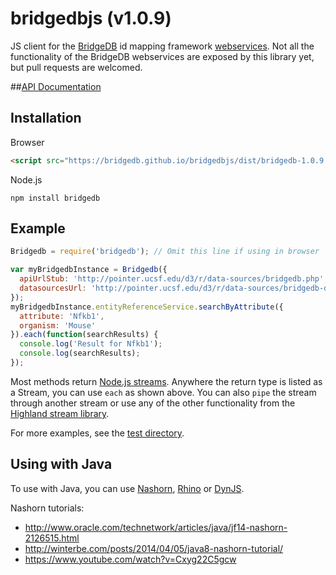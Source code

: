bridgedbjs (v1.0.9)
===================

JS client for the [BridgeDB](http://bridgedb.org) id mapping framework [webservices](http://bridgedb.org/wiki/BridgeWebservice/).
Not all the functionality of the BridgeDB webservices are exposed by this library yet, but pull requests are welcomed.

##[API Documentation](https://bridgedb.github.io/bridgedbjs/docs/)

## Installation
Browser
```html
<script src="https://bridgedb.github.io/bridgedbjs/dist/bridgedb-1.0.9.min.js"></script>
```

Node.js
```
npm install bridgedb
```

## Example
```js
Bridgedb = require('bridgedb'); // Omit this line if using in browser

var myBridgedbInstance = Bridgedb({
  apiUrlStub: 'http://pointer.ucsf.edu/d3/r/data-sources/bridgedb.php',
  datasourcesUrl: 'http://pointer.ucsf.edu/d3/r/data-sources/bridgedb-datasources.php'
});
myBridgedbInstance.entityReferenceService.searchByAttribute({
  attribute: 'Nfkb1',
  organism: 'Mouse'
}).each(function(searchResults) {
  console.log('Result for Nfkb1');
  console.log(searchResults);
});
```

Most methods return [Node.js streams](http://nodejs.org/api/stream.html). Anywhere the return type is listed as a Stream, you can use ```each``` as shown above.
You can also ```pipe``` the stream through another stream or use any of the other functionality from the [Highland stream library](http://highlandjs.org/).

For more examples, see the [test directory](https://github.com/bridgedb/bridgedbjs/tree/master/test).

## Using with Java
To use with Java, you can use [Nashorn](http://openjdk.java.net/projects/nashorn/), [Rhino](https://developer.mozilla.org/en-US/docs/Mozilla/Projects/Rhino) or [DynJS](http://dynjs.org/).

Nashorn tutorials:
* http://www.oracle.com/technetwork/articles/java/jf14-nashorn-2126515.html
* http://winterbe.com/posts/2014/04/05/java8-nashorn-tutorial/
* https://www.youtube.com/watch?v=Cxyg22C5gcw

